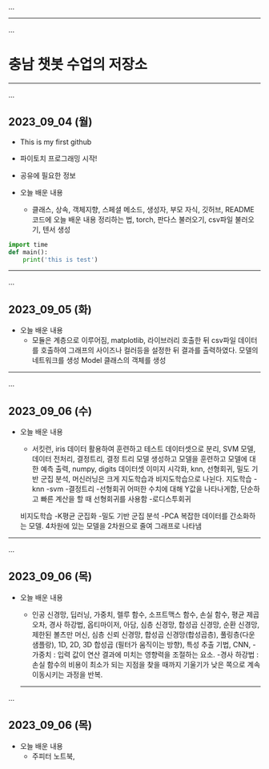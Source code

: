 ...
- - -
...
# 충남 챗봇 수업의 저장소

- - -
...
## 2023_09_04 (월)

* This is my first github

* 파이토치 프로그래밍 시작!

* 공유에 필요한 정보


* 오늘 배운 내용
    * 클래스, 상속,  객체지향, 스페셜 메소드, 생성자, 부모 자식, 깃허브, README 코드에 오늘 배운 내용 정리하는 법, torch, 판다스 불러오기, csv파일 불러오기, 텐서 생성

```python
import time
def main():
    print('this is test')
```

- - -
...
## 2023_09_05 (화)

* 오늘 배운 내용
    * 모듈은 계층으로 이루어짐, matplotlib, 라이브러리 호출한 뒤 csv파일 데이터를 호출하여 그래프의 사이즈나 컬러등을 설정한 뒤 결과를 출력하였다. 모델의 네트워크를 생성 Model 클래스의 객체를 생성

- - -
...
## 2023_09_06 (수)

* 오늘 배운 내용
    * 서킷런, iris 데이터 활용하여 훈련하고 테스트 데이터셋으로 분리, SVM 모델, 데이터 전처리,  결정트리, 결정 트리 모델 생성하고 모델을 훈련하고 모델에 대한 예측 출력, numpy, digits 데이터셋 이미지 시각화, knn, 선형회귀, 밀도 기반 군집 분석, 머신러닝은 크게 지도학습과 비지도학습으로 나뉜다.
    지도학습
    -knn
    -svm
    -결정트리
    -선형회귀 어떠한 수치에 대해 Y값을 나타나게함, 단순하고 빠른 계산을 할 때 선형회귀를 사용함
    -로디스투회귀 

    비지도학습
    -K평균 군집화
    -밀도 기반 군집 분석
    -PCA 복잡한 데이터를 간소화하는 모델. 4차원에 있는 모델을 2차원으로 줄여 그래프로 나타냄

- - -
...
## 2023_09_06 (목)

* 오늘 배운 내용
    * 인공 신경망, 딥러닝, 가중치, 렐루 함수, 소프트맥스 함수, 손실 함수, 평균 제곱 오차, 경사 하강법, 옵티마이저, 아담, 심층 신경망, 합성곱 신경망, 순환 신경망, 제한된 볼츠만 머신, 심층 신뢰 신경망, 합성곱 신경망(합성곱층), 풀링층(다운 샘플랑), 1D, 2D, 3D 합성곱 (필터가 움직이는 방향), 특성 추출 기법, CNN, 
    -가중치 : 입력 값이 연산 결과에 미치는 영향력을 조절하는 요소.
    -경사 하강법 : 손실 함수의 비용이 최소가 되는 지점을 찾을 때까지 기울기가 낮은 쪽으로 계속 이동시키는 과정을 반복.

    - - -
...
## 2023_09_06 (목)

* 오늘 배운 내용
    * 주피터 노트북, 